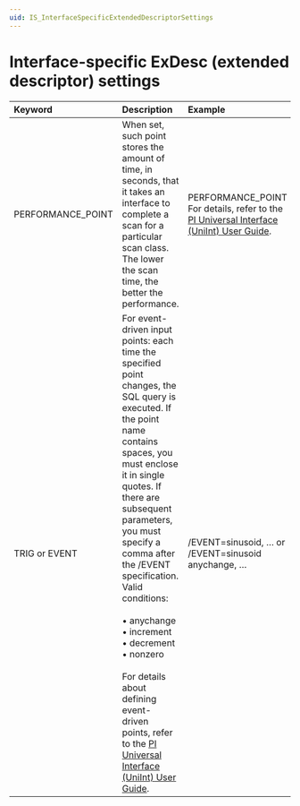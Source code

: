 ```yaml
---
uid: IS_InterfaceSpecificExtendedDescriptorSettings
---
```


# Interface-specific ExDesc (extended descriptor) settings

| Keyword | Description | Example |
|:-|:-|:-|
| PERFORMANCE_POINT | When set, such point stores the amount of time, in seconds, that it takes an interface to complete a scan for a particular scan class. The lower the scan time, the better the performance. | PERFORMANCE_POINT For details, refer to the [PI Universal Interface (UniInt) User Guide](https://techsupport.osisoft.com/Downloads/All-Downloads/All-Groups/All-Products/All-Categories/Current-Version/uniint/). |
| TRIG or EVENT | For event-driven input points: each time the specified point changes, the SQL query is executed. If the point name contains spaces, you must enclose it in single quotes. If there are subsequent parameters, you must specify a comma after the /EVENT specification. Valid conditions:<br><br>&bull; anychange<br>&bull; increment<br>&bull; decrement<br>&bull; nonzero <br><br>For details about defining event- driven points, refer to the [PI Universal Interface (UniInt) User Guide](https://techsupport.osisoft.com/Downloads/All-Downloads/All-Groups/All-Products/All-Categories/Current-Version/uniint/). | /EVENT=sinusoid, … or <br>/EVENT=sinusoid anychange, … |
